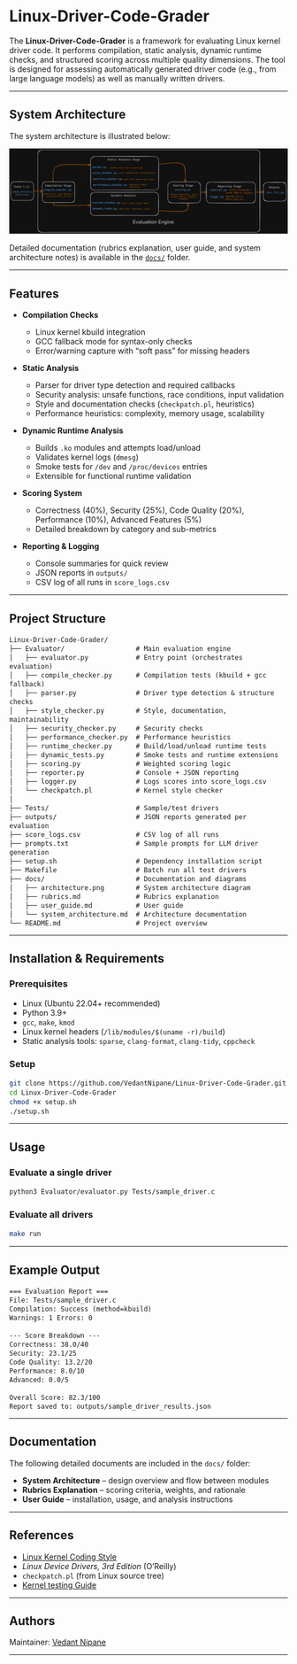 # Linux-Driver-Code-Grader

The **Linux-Driver-Code-Grader** is a framework for evaluating Linux kernel driver code.
It performs compilation, static analysis, dynamic runtime checks, and structured scoring across multiple quality dimensions.
The tool is designed for assessing automatically generated driver code (e.g., from large language models) as well as manually written drivers.

---

## System Architecture

The system architecture is illustrated below:

![System Architecture](docs/architecture.png)

Detailed documentation (rubrics explanation, user guide, and system architecture notes) is available in the [`docs/`](docs/) folder.

---

## Features

* **Compilation Checks**

  * Linux kernel kbuild integration
  * GCC fallback mode for syntax-only checks
  * Error/warning capture with “soft pass” for missing headers

* **Static Analysis**

  * Parser for driver type detection and required callbacks
  * Security analysis: unsafe functions, race conditions, input validation
  * Style and documentation checks (`checkpatch.pl`, heuristics)
  * Performance heuristics: complexity, memory usage, scalability

* **Dynamic Runtime Analysis**

  * Builds `.ko` modules and attempts load/unload
  * Validates kernel logs (`dmesg`)
  * Smoke tests for `/dev` and `/proc/devices` entries
  * Extensible for functional runtime validation

* **Scoring System**

  * Correctness (40%), Security (25%), Code Quality (20%), Performance (10%), Advanced Features (5%)
  * Detailed breakdown by category and sub-metrics

* **Reporting & Logging**

  * Console summaries for quick review
  * JSON reports in `outputs/`
  * CSV log of all runs in `score_logs.csv`

---

## Project Structure

```
Linux-Driver-Code-Grader/
├── Evaluator/                  # Main evaluation engine
│   ├── evaluator.py            # Entry point (orchestrates evaluation)
│   ├── compile_checker.py      # Compilation tests (kbuild + gcc fallback)
│   ├── parser.py               # Driver type detection & structure checks
│   ├── style_checker.py        # Style, documentation, maintainability
│   ├── security_checker.py     # Security checks
│   ├── performance_checker.py  # Performance heuristics
│   ├── runtime_checker.py      # Build/load/unload runtime tests
│   ├── dynamic_tests.py        # Smoke tests and runtime extensions
│   ├── scoring.py              # Weighted scoring logic
│   ├── reporter.py             # Console + JSON reporting
│   ├── logger.py               # Logs scores into score_logs.csv
│   └── checkpatch.pl           # Kernel style checker
│
├── Tests/                      # Sample/test drivers
├── outputs/                    # JSON reports generated per evaluation
├── score_logs.csv              # CSV log of all runs
├── prompts.txt                 # Sample prompts for LLM driver generation
├── setup.sh                    # Dependency installation script
├── Makefile                    # Batch run all test drivers
├── docs/                       # Documentation and diagrams
│   ├── architecture.png        # System architecture diagram
│   ├── rubrics.md              # Rubrics explanation
│   ├── user_guide.md           # User guide
│   └── system_architecture.md  # Architecture documentation
└── README.md                   # Project overview
```

---

## Installation & Requirements

### Prerequisites

* Linux (Ubuntu 22.04+ recommended)
* Python 3.9+
* `gcc`, `make`, `kmod`
* Linux kernel headers (`/lib/modules/$(uname -r)/build`)
* Static analysis tools: `sparse`, `clang-format`, `clang-tidy`, `cppcheck`

### Setup

```bash
git clone https://github.com/VedantNipane/Linux-Driver-Code-Grader.git
cd Linux-Driver-Code-Grader
chmod +x setup.sh
./setup.sh
```

---

## Usage

### Evaluate a single driver

```bash
python3 Evaluator/evaluator.py Tests/sample_driver.c
```

### Evaluate all drivers

```bash
make run
```

---

## Example Output

```
=== Evaluation Report ===
File: Tests/sample_driver.c
Compilation: Success (method=kbuild)
Warnings: 1 Errors: 0

--- Score Breakdown ---
Correctness: 38.0/40
Security: 23.1/25
Code Quality: 13.2/20
Performance: 8.0/10
Advanced: 0.0/5

Overall Score: 82.3/100
Report saved to: outputs/sample_driver_results.json
```

---

## Documentation

The following detailed documents are included in the `docs/` folder:

* **System Architecture** – design overview and flow between modules
* **Rubrics Explanation** – scoring criteria, weights, and rationale
* **User Guide** – installation, usage, and analysis instructions

---

## References

* [Linux Kernel Coding Style](https://www.kernel.org/doc/html/latest/process/coding-style.html)
* *Linux Device Drivers, 3rd Edition* (O’Reilly)
* `checkpatch.pl` (from Linux source tree)
* [Kernel testing Guide](https://docs.kernel.org/dev-tools/testing-overview.html)

---

## Authors

Maintainer: [Vedant Nipane](https://github.com/VedantNipane)

---
